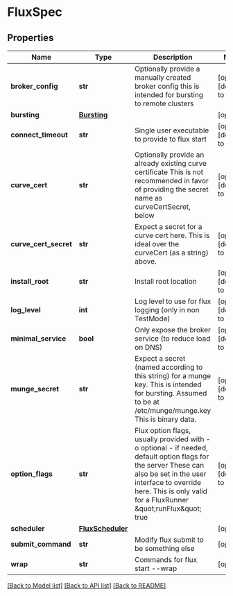 # FluxSpec


## Properties
Name | Type | Description | Notes
------------ | ------------- | ------------- | -------------
**broker_config** | **str** | Optionally provide a manually created broker config this is intended for bursting to remote clusters | [optional] [default to '']
**bursting** | [**Bursting**](Bursting.md) |  | [optional] 
**connect_timeout** | **str** | Single user executable to provide to flux start | [optional] [default to '5s']
**curve_cert** | **str** | Optionally provide an already existing curve certificate This is not recommended in favor of providing the secret name as curveCertSecret, below | [optional] [default to '']
**curve_cert_secret** | **str** | Expect a secret for a curve cert here. This is ideal over the curveCert (as a string) above. | [optional] [default to '']
**install_root** | **str** | Install root location | [optional] [default to '/usr']
**log_level** | **int** | Log level to use for flux logging (only in non TestMode) | [optional] [default to 6]
**minimal_service** | **bool** | Only expose the broker service (to reduce load on DNS) | [optional] [default to False]
**munge_secret** | **str** | Expect a secret (named according to this string) for a munge key. This is intended for bursting. Assumed to be at /etc/munge/munge.key This is binary data. | [optional] [default to '']
**option_flags** | **str** | Flux option flags, usually provided with -o optional - if needed, default option flags for the server These can also be set in the user interface to override here. This is only valid for a FluxRunner \&quot;runFlux\&quot; true | [optional] [default to '']
**scheduler** | [**FluxScheduler**](FluxScheduler.md) |  | [optional] 
**submit_command** | **str** | Modify flux submit to be something else | [optional] 
**wrap** | **str** | Commands for flux start --wrap | [optional] 

[[Back to Model list]](../README.md#documentation-for-models) [[Back to API list]](../README.md#documentation-for-api-endpoints) [[Back to README]](../README.md)



